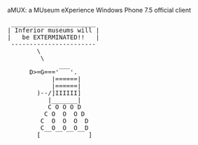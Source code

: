 aMUX: a MUseum eXperience
Windows Phone 7.5 official client
<pre>
 _______________________
| Inferior museums will | 
|   be EXTERMINATED!!   |
 -----------------------
        \
         \
              ___
      D>=G==='   '.
            |======|
            |======|
        )--/]IIIIII]
           |_______|
           C O O O D
          C O  O  O D
         C  O  O  O  D
         C__O__O__O__D
        [_____________]
</pre>